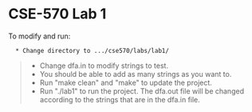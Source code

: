 # CSE-570 Lab 1

To modify and run:

      * Change directory to .../cse570/labs/lab1/  
> * Change dfa.in to modify strings to test.  
> * You should be able to add as many strings as you want to.  
> * Run "make clean" and "make" to update the project.  
> * Run "./lab1" to run the project. The dfa.out file will be changed according to the strings that are in the dfa.in file.  
